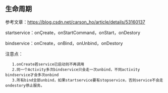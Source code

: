 ## 生命周期
参考文章：https://blog.csdn.net/carson_ho/article/details/53160137

startservice：onÇreate，onStartCommand，onStart，onDestory

bindservice：onCreate，onBind，onUnbind，onDestory

注意点：   
       
       1.onCreate若service已启动则不再调用
       2.同一个Activity多次bindservice只会走一次unbind，不同activity bindservice才会多次onbind
       3.所有bind全部unbind，如果startservice要有stopservice，否则service不会走ondestory停止服务。
       
### 
